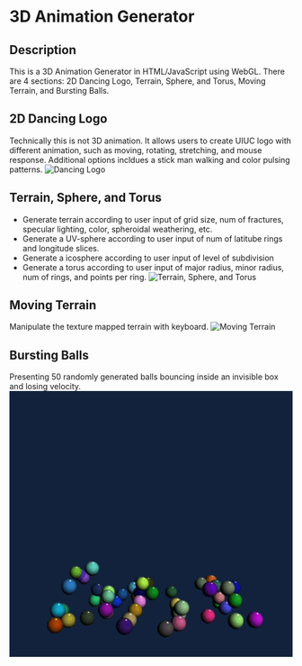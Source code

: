 # 3D Animation Generator
## Description
This is a 3D Animation Generator in HTML/JavaScript using WebGL.
There are 4 sections: 2D Dancing Logo, Terrain, Sphere, and Torus, Moving Terrain, and Bursting Balls.

## 2D Dancing Logo
Technically this is not 3D animation. It allows users to create UIUC logo with different animation, such as moving, rotating, stretching, and mouse response. Additional options incldues a stick man walking and color pulsing patterns.
![Dancing Logo](DancingLogo.gif)

## Terrain, Sphere, and Torus
- Generate terrain according to user input of grid size, num of fractures, specular lighting, color, spheroidal weathering, etc.
- Generate a UV-sphere according to user input of num of latitube rings and longitude slices.
- Generate a icosphere according to user input of level of subdivision
- Generate a torus according to user input of major radius, minor radius, num of rings, and points per ring.
![Terrain, Sphere, and Torus](TerrainSphereTorus.gif)

## Moving Terrain
Manipulate the texture mapped terrain with keyboard.
![Moving Terrain](MovingTerrain.gif)

## Bursting Balls
Presenting 50 randomly generated balls bouncing inside an invisible box and losing velocity.
![Bursting Balls](BurstingBalls.gif)
